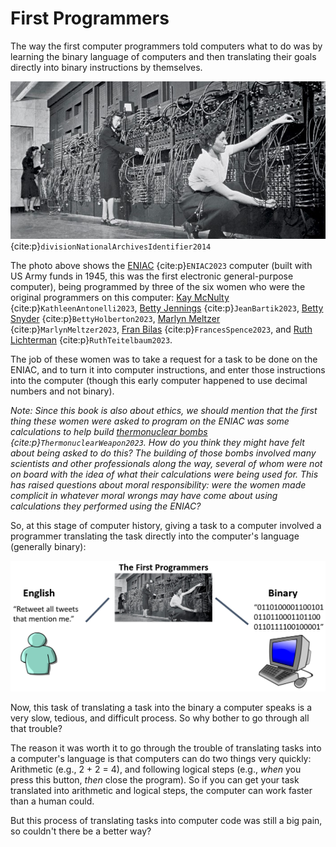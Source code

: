 # First Programmers
The way the first computer programmers told computers what to do was by learning the binary language of computers and then translating their goals directly into binary instructions by themselves.

![Black and white photo of three women plugging in cables along a big wall of cables and switches (the ENIAC computer)](eniac_programmers.jpg) {cite:p}`divisionNationalArchivesIdentifier2014`

The photo above shows the [ENIAC](https://en.wikipedia.org/wiki/ENIAC) {cite:p}`ENIAC2023` computer (built with US Army funds in 1945, this was the first electronic general-purpose computer), being programmed by three of the six women who were the original programmers on this computer: [Kay McNulty](https://en.wikipedia.org/wiki/Kathleen_Antonelli) {cite:p}`KathleenAntonelli2023`, [Betty Jennings](https://en.wikipedia.org/wiki/Jean_Bartik) {cite:p}`JeanBartik2023`, [Betty Snyder](https://en.wikipedia.org/wiki/Betty_Holberton) {cite:p}`BettyHolberton2023`, [Marlyn Meltzer](https://en.wikipedia.org/wiki/Marlyn_Meltzer) {cite:p}`MarlynMeltzer2023`, [Fran Bilas](https://en.wikipedia.org/wiki/Frances_Spence) {cite:p}`FrancesSpence2023`, and [Ruth Lichterman](https://en.wikipedia.org/wiki/Ruth_Teitelbaum) {cite:p}`RuthTeitelbaum2023`.

The job of these women was to take a request for a task to be done on the ENIAC, and to turn it into computer instructions, and enter those instructions into the computer (though this early computer happened to use decimal numbers and not binary).

_Note: Since this book is also about ethics, we should mention that the first thing these women were asked to program on the ENIAC was some calculations to help build [thermonuclear bombs](https://en.wikipedia.org/wiki/Thermonuclear_weapon) {cite:p}`ThermonuclearWeapon2023`. How do you think they might have felt about being asked to do this? The building of those bombs involved many scientists and other professionals along the way, several of whom were not on board with the idea of what their calculations were being used for. This has raised questions about moral responsibility: were the women made complicit in whatever moral wrongs may have come about using calculations they performed using the ENIAC?_

So, at this stage of computer history, giving a task to a computer involved a programmer translating the task directly into the computer's language (generally binary):

![diagram where on one side is a person with a task in English ("Retweet all tweets that mention me") and on the other side is a computer that speaks binary, and in between are the first programmers, who do that translation directly](first_programmers.png)

Now, this task of translating a task into the binary a computer speaks is a very slow, tedious, and difficult process. So why bother to go through all that trouble?

The reason it was worth it to go through the trouble of translating tasks into a computer's language is that computers can do two things very quickly: Arithmetic (e.g., 2 + 2 = 4), and following logical steps (e.g., _when_ you press this button, _then_ close the program). So if you can get your task translated into arithmetic and logical steps, the computer can work faster than a human could.

But this process of translating tasks into computer code was still a big pain, so couldn't there be a better way?

